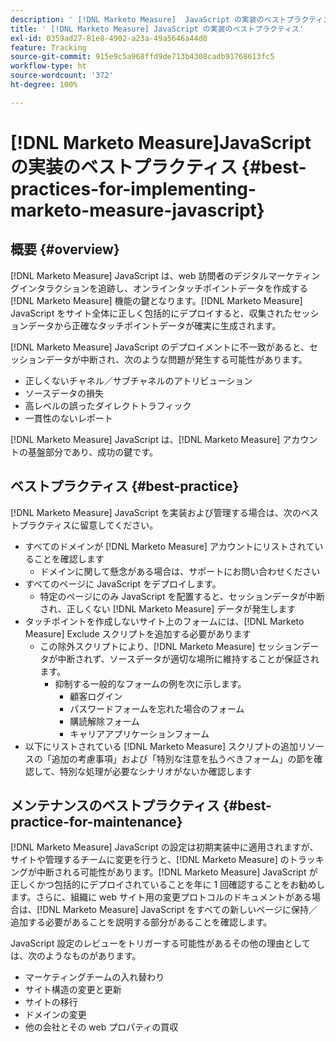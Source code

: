 ```yaml
---
description: ' [!DNL Marketo Measure]  JavaScript の実装のベストプラクティス -  [!DNL Marketo Measure]'
title: ' [!DNL Marketo Measure] JavaScript の実装のベストプラクティス'
exl-id: 0359ad27-81e8-4902-a23a-49a5646a44d0
feature: Tracking
source-git-commit: 915e9c5a968ffd9de713b4308cadb91768613fc5
workflow-type: ht
source-wordcount: '372'
ht-degree: 100%

---
```


# [!DNL Marketo Measure]JavaScript の実装のベストプラクティス {#best-practices-for-implementing-marketo-measure-javascript}

## 概要 {#overview}

[!DNL Marketo Measure] JavaScript は、web 訪問者のデジタルマーケティングインタラクションを追跡し、オンラインタッチポイントデータを作成する [!DNL Marketo Measure] 機能の鍵となります。[!DNL Marketo Measure] JavaScript をサイト全体に正しく包括的にデプロイすると、収集されたセッションデータから正確なタッチポイントデータが確実に生成されます。

[!DNL Marketo Measure] JavaScript のデプロイメントに不一致があると、セッションデータが中断され、次のような問題が発生する可能性があります。

* 正しくないチャネル／サブチャネルのアトリビューション
* ソースデータの損失
* 高レベルの誤ったダイレクトトラフィック
* 一貫性のないレポート

[!DNL Marketo Measure] JavaScript は、[!DNL Marketo Measure] アカウントの基盤部分であり、成功の鍵です。

## ベストプラクティス {#best-practice}

[!DNL Marketo Measure] JavaScript を実装および管理する場合は、次のベストプラクティスに留意してください。

* すべてのドメインが [!DNL Marketo Measure] アカウントにリストされていることを確認します
   * ドメインに関して懸念がある場合は、サポートにお問い合わせください
* すべてのページに JavaScript をデプロイします。
   * 特定のページにのみ JavaScript を配置すると、セッションデータが中断され、正しくない [!DNL Marketo Measure] データが発生します
* タッチポイントを作成しないサイト上のフォームには、[!DNL Marketo Measure] Exclude スクリプトを追加する必要があります
   * この除外スクリプトにより、[!DNL Marketo Measure] セッションデータが中断されず、ソースデータが適切な場所に維持することが保証されます。
      * 抑制する一般的なフォームの例を次に示します。
         * 顧客ログイン
         * パスワードフォームを忘れた場合のフォーム
         * 購読解除フォーム
         * キャリアアプリケーションフォーム
* 以下にリストされている [!DNL Marketo Measure] スクリプトの追加リソースの「追加の考慮事項」および「特別な注意を払うべきフォーム」の節を確認して、特別な処理が必要なシナリオがないか確認します

## メンテナンスのベストプラクティス {#best-practice-for-maintenance}

[!DNL Marketo Measure] JavaScript の設定は初期実装中に適用されますが、サイトや管理するチームに変更を行うと、[!DNL Marketo Measure] のトラッキングが中断される可能性があります。[!DNL Marketo Measure] JavaScript が正しくかつ包括的にデプロイされていることを年に 1 回確認することをお勧めします。さらに、組織に web サイト用の変更プロトコルのドキュメントがある場合は、[!DNL Marketo Measure] JavaScript をすべての新しいページに保持／追加する必要があることを説明する部分があることを確認します。

JavaScript 設定のレビューをトリガーする可能性があるその他の理由としては、次のようなものがあります。

* マーケティングチームの入れ替わり
* サイト構造の変更と更新
* サイトの移行
* ドメインの変更
* 他の会社とその web プロパティの買収
